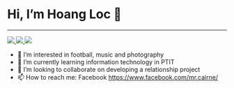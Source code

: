 # Hi, I’m Hoang Loc 👋 
---
<a href=https://www.linkedin.com/in/hoang-loc/> <img src="https://img.shields.io/badge/-LinkedIn-0e76a8?style=plastic&logo=linkedIn"> </a><a href=https://www.facebook.com/mr.cairne/> <img src="https://img.shields.io/badge/Facebook-%231877F2.svg?style=for-the-badge&logo=Facebook&logoColor=white"> </a><a href=https://www.instagram.com/hoang__loc/> <img src="https://img.shields.io/badge/-Instagram-833AB4?style=plastic&logo=Instagram"> </a>
- 👀 I’m interested in football, music and photography
- 🌱 I’m currently learning information technology in PTIT
- 💞️ I’m looking to collaborate on developing a relationship project
- 📫 How to reach me: Facebook https://www.facebook.com/mr.cairne/

<!---
hoangdloc/hoangdloc is a ✨ special ✨ repository because its `README.md` (this file) appears on your GitHub profile.
You can click the Preview link to take a look at your changes.
--->
